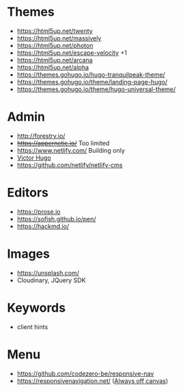 # Themes
- https://html5up.net/twenty
- https://html5up.net/massively
- https://html5up.net/photon
- https://html5up.net/escape-velocity +1
- https://html5up.net/arcana
- https://html5up.net/alpha
- https://themes.gohugo.io/hugo-tranquilpeak-theme/
- https://themes.gohugo.io/theme/landing-page-hugo/
- https://themes.gohugo.io/theme/hugo-universal-theme/

# Admin
- http://forestry.io/
- ~~https://appernetic.io/~~ Too limited
- https://www.netlify.com/ Building only
- [Victor Hugo](https://github.com/netlify/victor-hugo)
- https://github.com/netlify/netlify-cms

# Editors
- https://prose.io
- https://sofish.github.io/pen/
- https://hackmd.io/

# Images
- https://unsplash.com/
- Cloudinary, JQuery SDK

# Keywords
- client hints

# Menu
- https://github.com/codezero-be/responsive-nav
- https://responsivenavigation.net/ ([Always off canvas](https://responsivenavigation.net/examples/off-canvas-slide/always-off-canvas))

